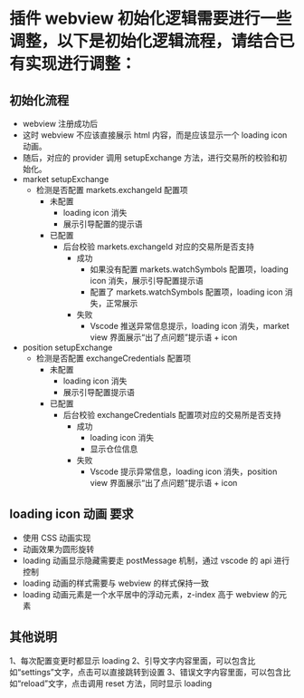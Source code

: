 # 插件 webview 初始化逻辑需要进行一些调整，以下是初始化逻辑流程，请结合已有实现进行调整：

## 初始化流程
- webview 注册成功后
- 这时 webview 不应该直接展示 html 内容，而是应该显示一个 loading icon 动画。
- 随后，对应的 provider 调用 setupExchange 方法，进行交易所的校验和初始化。
- market setupExchange
    - 检测是否配置 markets.exchangeId 配置项
        - 未配置
            - loading icon 消失
            - 展示引导配置的提示语
        - 已配置
            - 后台校验 markets.exchangeId 对应的交易所是否支持
                - 成功
                    - 如果没有配置 markets.watchSymbols 配置项，loading icon 消失，展示引导配置提示语
                    - 配置了 markets.watchSymbols 配置项，loading icon 消失，正常展示
                - 失败
                    - Vscode 推送异常信息提示，loading icon 消失，market view 界面展示“出了点问题”提示语 + icon
- position setupExchange
    - 检测是否配置 exchangeCredentials 配置项
        - 未配置
            - loading icon 消失
            - 展示引导配置提示语
        - 已配置
            - 后台校验 exchangeCredentials 配置项对应的交易所是否支持
                - 成功
                    - loading icon 消失
                    - 显示仓位信息
                - 失败
                    - Vscode 提示异常信息，loading icon 消失，position view 界面展示“出了点问题”提示语 + icon

## loading icon 动画 要求
- 使用 CSS 动画实现
- 动画效果为圆形旋转
- loading 动画显示隐藏需要走 postMessage 机制，通过 vscode 的 api 进行控制
- loading 动画的样式需要与 webview 的样式保持一致
- loading 动画元素是一个水平居中的浮动元素，z-index 高于 webview 的元素

## 其他说明
1、每次配置变更时都显示 loading
2、引导文字内容里面，可以包含比如“settings”文字，点击可以直接跳转到设置
3、错误文字内容里面，可以包含比如“reload”文字，点击调用 reset 方法，同时显示 loading